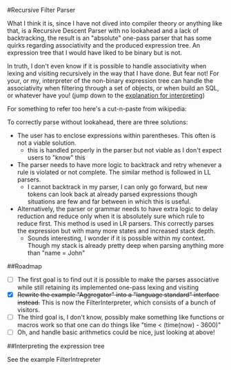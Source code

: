 #Recursive Filter Parser

What I think it is, since I have not dived into compiler theory or anything like that,
is a Recursive Descent Parser with no lookahead and a lack of backtracking, the result
is an "absolute" one-pass parser that has some quirks regarding associativity and the
produced expression tree. An expression tree that I would have liked to be binary but
is not.

In truth, I don't even know if it is possible to handle associativity when
lexing and visiting recursively in the way that I have done. But fear not! For your,
or my, interpreter of the non-binary expression tree can handle the associativity
when filtering through a set of objects, or when build an SQL, or whatever have you!
(jump down to the [explanation for interpreting](#interpreting-the-expression-tree))

For something to refer too here's a cut-n-paste from wikipedia:

To correctly parse without lookahead, there are three solutions:

* The user has to enclose expressions within parentheses. This often is not a viable solution.
  * this is handled properly in the parser but not viable as I don't expect users to "know" this
* The parser needs to have more logic to backtrack and retry whenever a rule is violated or not complete. The similar method is followed in LL parsers.
  * I cannot backtrack in my parser, I can only go forward, but new tokens can look back at already parsed expressions though situations are few and far between in which this is useful.
* Alternatively, the parser or grammar needs to have extra logic to delay reduction and reduce only when it is absolutely sure which rule to reduce first. This method is used in LR parsers. This correctly parses the expression but with many more states and increased stack depth.
  * Sounds interesting, I wonder if it is possible within my context. Though my stack is already pretty deep when parsing anything more than "name = John"

##Roadmap

 - [ ] The first goal is to find out it is possible to make the parses associative while still
retaining its implemented one-pass lexing and visiting
 - [X] ~~Rewrite the example "Aggregator" into a "language standard" interface instead.~~ This is now the FilterInterpreter, which consists of a bunch of visitors.
 - [ ] The third goal is, I don't know, possibly make something like functions or macros work
so that one can do things like "time < (time(now) - 3600)"
 - [ ] Oh, and handle basic arithmetics could be nice, just looking at above!

##Interpreting the expression tree

See the example FilterIntrepreter
